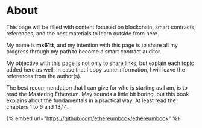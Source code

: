 # About

This page will be filled with content focused on blockchain, smart contracts, references, and the best materials to learn outside from here.

My name is **mx61tt**, and my intention with this page is to share all my progress through my path to become a smart contract auditor.

My objective with this page is not only to share links, but explain each topic added here as well. In case that I copy some information, I will leave the references from the author(s).



The best recommendation that I can give for who is starting as I am, is to read the Mastering Ethereum. May sounds a little bit boring, but this book explains about the fundamentals in a practical way. At least read the chapters 1 to 6 and 13,14.

{% embed url="https://github.com/ethereumbook/ethereumbook" %}
